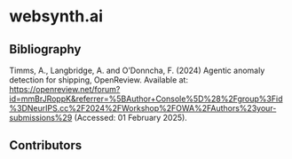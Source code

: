 # websynth.ai

## Bibliography
Timms, A., Langbridge, A. and O’Donncha, F. (2024) Agentic anomaly detection for shipping, OpenReview. Available at: https://openreview.net/forum?id=mmBrJRoppK&referrer=%5BAuthor+Console%5D%28%2Fgroup%3Fid%3DNeurIPS.cc%2F2024%2FWorkshop%2FOWA%2FAuthors%23your-submissions%29 (Accessed: 01 February 2025). 


## Contributors 


